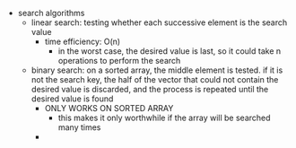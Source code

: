 - search algorithms
  - linear search: testing whether each successive element is the search value
    - time efficiency: O(n)
      - in the worst case, the desired value is last, so it could take n operations to perform the search
  - binary search: on a sorted array, the middle element is tested. if it is not the search key, the half of the vector that could not contain the desired value is discarded, and the process is repeated until the desired value is found
    - ONLY WORKS ON SORTED ARRAY
      - this makes it only worthwhile if the array will be searched many times
    - 